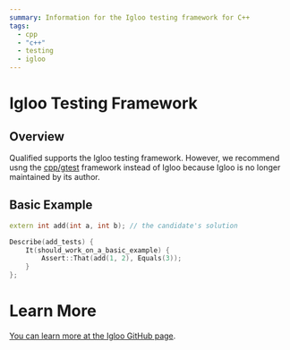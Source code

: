 ```yaml
---
summary: Information for the Igloo testing framework for C++
tags:
  - cpp
  - "c++"
  - testing
  - igloo
---
```


# Igloo Testing Framework

## Overview

Qualified supports the Igloo testing framework. However, we recommend usng the [cpp/gtest](/reference/languages/cpp/gtest) framework instead of Igloo because Igloo is no longer maintained by its author.

## Basic Example

```cpp
extern int add(int a, int b); // the candidate's solution

Describe(add_tests) {
    It(should_work_on_a_basic_example) {
        Assert::That(add(1, 2), Equals(3));
    }
};
```

# Learn More

[You can learn more at the Igloo GitHub page](https://github.com/joakimkarlsson/igloo).
